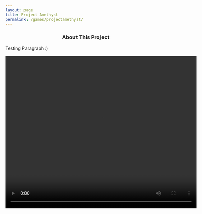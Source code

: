 ```yaml
---
layout: page
title: Project Amethyst
permalink: /games/projectamethyst/
---
```


<h3 style="text-align:center;">About This Project</h3>

<p>Testing Paragraph :)</p>

<video width="600" height="480" loop autoplay>
  <source src="assets/videos/projectamethyst/pa_menu.mp4" type="video/mp4">
  Your browser does not support the video tag.
</video>